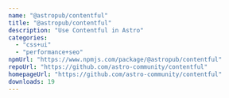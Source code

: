 ```yaml
---
name: "@astropub/contentful"
title: "@astropub/contentful"
description: "Use Contentful in Astro"
categories:
  - "css+ui"
  - "performance+seo"
npmUrl: "https://www.npmjs.com/package/@astropub/contentful"
repoUrl: "https://github.com/astro-community/contentful"
homepageUrl: "https://github.com/astro-community/contentful"
downloads: 19
---
```

